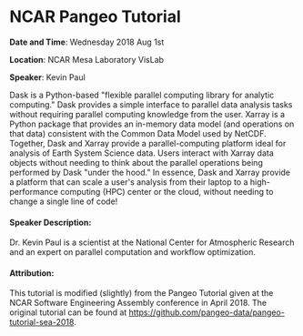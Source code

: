 # NCAR Pangeo Tutorial

**Date and Time**:
Wednesday 2018 Aug 1st

**Location**: NCAR Mesa Laboratory VisLab

**Speaker**: Kevin Paul

Dask is a Python-based "flexible parallel computing library for analytic computing." Dask provides a simple interface to parallel data analysis tasks without requiring parallel computing knowledge from the user. Xarray is a Python package that provides an in-memory data model (and operations on that data) consistent with the Common Data Model used by NetCDF. Together, Dask and Xarray provide a parallel-computing platform ideal for analysis of Earth System Science data. Users interact with Xarray data objects without needing to think about the parallel operations being performed by Dask "under the hood." In essence, Dask and Xarray provide a platform that can scale a user's analysis from their laptop to a high-performance computing (HPC) center or the cloud, without needing to change a single line of code!

#### Speaker Description:

Dr. Kevin Paul is a scientist at the National Center for Atmospheric Research and an expert on parallel computation and workflow optimization.

#### Attribution:

This tutorial is modified (slightly) from the Pangeo Tutorial given at the NCAR Software Engineering Assembly conference in April 2018.  The original tutorial can be found at https://github.com/pangeo-data/pangeo-tutorial-sea-2018.
